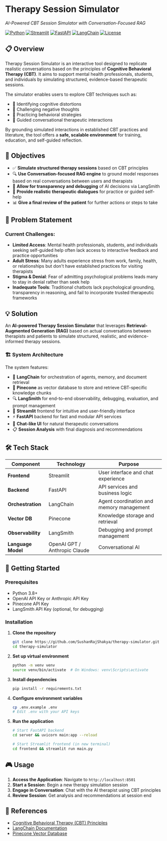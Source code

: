 # Therapy Session Simulator

_AI-Powered CBT Session Simulator with Conversation-Focused RAG_

[![Python](https://img.shields.io/badge/Python-3.8+-blue.svg)](https://python.org)
[![Streamlit](https://img.shields.io/badge/Streamlit-Frontend-red.svg)](https://streamlit.io)
[![FastAPI](https://img.shields.io/badge/FastAPI-Backend-green.svg)](https://fastapi.tiangolo.com)
[![LangChain](https://img.shields.io/badge/LangChain-Orchestration-yellow.svg)](https://langchain.com)
[![License](https://img.shields.io/badge/License-MIT-blue.svg)](LICENSE)

## 📋 Overview

Therapy Session Simulator is an interactive tool designed to replicate realistic conversations based on the principles of **Cognitive Behavioral Therapy (CBT)**. It aims to support mental health professionals, students, and individuals by simulating structured, evidence-based therapeutic sessions.

The simulator enables users to explore CBT techniques such as:

- 🧠 Identifying cognitive distortions
- 💭 Challenging negative thoughts
- 🎯 Practicing behavioral strategies
- 📝 Guided conversational therapeutic interactions

By grounding simulated interactions in established CBT practices and literature, the tool offers a **safe, scalable environment** for training, education, and self-guided reflection.

## 🎯 Objectives

- ✅ **Simulate structured therapy sessions** based on CBT principles
- 🔍 **Use Conversation-focused RAG engine** to ground model responses based on real conversations between users and therapists
- 🔬 **Allow for transparency and debugging** of AI decisions via LangSmith
- 💬 **Provide realistic therapeutic dialogues** for practice or guided self-help
- 📊 **Give a final review of the patient** for further actions or steps to take

## 🚨 Problem Statement

### Current Challenges:

- **Limited Access**: Mental health professionals, students, and individuals seeking self-guided help often lack access to interactive feedback and practice opportunities
- **Adult Stress**: Many adults experience stress from work, family, health, or relationships but don't have established practices for visiting therapists
- **Stigma & Denial**: Fear of admitting psychological problems leads many to stay in denial rather than seek help
- **Inadequate Tools**: Traditional chatbots lack psychological grounding, transparency in reasoning, and fail to incorporate trusted therapeutic frameworks

## 💡 Solution

An **AI-powered Therapy Session Simulator** that leverages **Retrieval-Augmented Generation (RAG)** based on actual conversations between therapists and patients to simulate structured, realistic, and evidence-informed therapy sessions.

### 🏗️ System Architecture

The system features:

- 🦜 **LangChain** for orchestration of agents, memory, and document retrieval
- 📌 **Pinecone** as vector database to store and retrieve CBT-specific knowledge chunks
- 🔍 **LangSmith** for end-to-end observability, debugging, evaluation, and prompt management
- 🎨 **Streamlit** frontend for intuitive and user-friendly interface
- ⚡ **FastAPI** backend for fast and modular API services
- 💬 **Chat-like UI** for natural therapeutic conversations
- 📋 **Session Analysis** with final diagnosis and recommendations

## 🛠️ Tech Stack

| Component          | Technology                    | Purpose                                  |
| ------------------ | ----------------------------- | ---------------------------------------- |
| **Frontend**       | Streamlit                     | User interface and chat experience       |
| **Backend**        | FastAPI                       | API services and business logic          |
| **Orchestration**  | LangChain                     | Agent coordination and memory management |
| **Vector DB**      | Pinecone                      | Knowledge storage and retrieval          |
| **Observability**  | LangSmith                     | Debugging and prompt management          |
| **Language Model** | OpenAI GPT / Anthropic Claude | Conversational AI                        |

## 🚀 Getting Started

### Prerequisites

- Python 3.8+
- OpenAI API Key or Anthropic API Key
- Pinecone API Key
- LangSmith API Key (optional, for debugging)

### Installation

1. **Clone the repository**

   ```bash
   git clone https://github.com/SushanRajShakya/therapy-simulator.git
   cd therapy-simulator
   ```

2. **Set up virtual environment**

   ```bash
   python -m venv venv
   source venv/bin/activate  # On Windows: venv\Scripts\activate
   ```

3. **Install dependencies**

   ```bash
   pip install -r requirements.txt
   ```

4. **Configure environment variables**

   ```bash
   cp .env.example .env
   # Edit .env with your API keys
   ```

5. **Run the application**

   ```bash
   # Start FastAPI backend
   cd server && uvicorn main:app --reload

   # Start Streamlit frontend (in new terminal)
   cd frontend && streamlit run main.py
   ```

## 🎮 Usage

1. **Access the Application**: Navigate to `http://localhost:8501`
2. **Start a Session**: Begin a new therapy simulation session
3. **Engage in Conversation**: Chat with the AI therapist using CBT principles
4. **Review Session**: Get analysis and recommendations at session end

## 🔗 References

- [Cognitive Behavioral Therapy (CBT) Principles](https://www.apa.org/ptsd-guideline/patients-and-families/cognitive-behavioral)
- [LangChain Documentation](https://langchain.readthedocs.io/)
- [Pinecone Vector Database](https://www.pinecone.io/)
